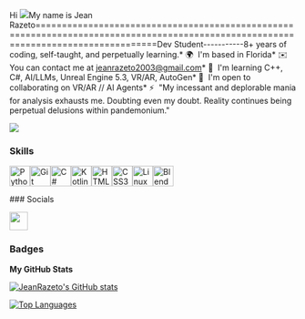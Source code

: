 Hi ![](https://user-images.githubusercontent.com/18350557/176309783-0785949b-9127-417c-8b55-ab5a4333674e.gif)My name is Jean Razeto===================================================================================================================================Dev Student-----------8+ years of coding, self-taught, and perpetually learning.* 🌍  I'm based in Florida* ✉️  You can contact me at [jeanrazeto2003@gmail.com](mailto:jeanrazeto2003@gmail.com)* 🧠  I'm learning C++, C#, AI/LLMs, Unreal Engine 5.3, VR/AR, AutoGen* 🤝  I'm open to collaborating on VR/AR // AI Agents* ⚡  "My incessant and deplorable mania for analysis exhausts me. Doubting even my doubt. Reality continues being perpetual delusions within pandemonium."

<a href="https://www.github.com/JeanRazeto" target="_blank" rel="noreferrer"><img
src="https://img.shields.io/github/followers/JeanRazeto?logo=github&style=for-the-badge&color=444e59&labelColor=1c1917" /></a>

### Skills


<p align="left">
<a href="https://www.python.org/" target="_blank" rel="noreferrer"><img src="https://raw.githubusercontent.com/danielcranney/readme-generator/main/public/icons/skills/python-colored.svg" width="36" height="36" alt="Python" /></a><a href="https://git-scm.com/" target="_blank" rel="noreferrer"><img src="https://raw.githubusercontent.com/danielcranney/readme-generator/main/public/icons/skills/git-colored.svg" width="36" height="36" alt="Git" /></a><a href="https://docs.microsoft.com/en-us/dotnet/csharp/" target="_blank" rel="noreferrer"><img src="https://raw.githubusercontent.com/danielcranney/readme-generator/main/public/icons/skills/csharp-colored.svg" width="36" height="36" alt="C#" /></a><a href="https://kotlinlang.org/" target="_blank" rel="noreferrer"><img src="https://raw.githubusercontent.com/danielcranney/readme-generator/main/public/icons/skills/kotlin-colored.svg" width="36" height="36" alt="Kotlin" /></a><a href="https://developer.mozilla.org/en-US/docs/Glossary/HTML5" target="_blank" rel="noreferrer"><img src="https://raw.githubusercontent.com/danielcranney/readme-generator/main/public/icons/skills/html5-colored.svg" width="36" height="36" alt="HTML5" /></a><a href="https://www.w3.org/TR/CSS/#css" target="_blank" rel="noreferrer"><img src="https://raw.githubusercontent.com/danielcranney/readme-generator/main/public/icons/skills/css3-colored.svg" width="36" height="36" alt="CSS3" /></a><a href="https://www.linux.org" target="_blank" rel="noreferrer"><img src="https://raw.githubusercontent.com/danielcranney/readme-generator/main/public/icons/skills/linux-colored.svg" width="36" height="36" alt="Linux" /></a><a href="https://www.blender.org/" target="_blank" rel="noreferrer"><img src="https://raw.githubusercontent.com/danielcranney/readme-generator/main/public/icons/skills/blender-colored.svg" width="36" height="36" alt="Blender" /></a></p>
### Socials<p align="left"> <a href="https://www.github.com/JeanRazeto" target="_blank" rel="noreferrer"> <picture> <source media="(prefers-color-scheme: dark)" srcset="https://raw.githubusercontent.com/danielcranney/readme-generator/main/public/icons/socials/github-dark.svg" /> <source media="(prefers-color-scheme: light)" srcset="https://raw.githubusercontent.com/danielcranney/readme-generator/main/public/icons/socials/github.svg" /> <img src="https://raw.githubusercontent.com/danielcranney/readme-generator/main/public/icons/socials/github.svg" width="32" height="32" /> </picture> </a></p>

### Badges

<b>My GitHub Stats</b>

<a href="http://www.github.com/JeanRazeto"><img src="https://github-readme-stats.vercel.app/api?username=JeanRazeto&show_icons=true&hide=&count_private=true&title_color=6366f1&text_color=64748b&icon_color=444e59&bg_color=1c1917&hide_border=true&show_icons=true" alt="JeanRazeto's GitHub stats" /></a>

<a href="https://github.com/JeanRazeto" align="left"><img src="https://github-readme-stats.vercel.app/api/top-langs/?username=JeanRazeto&langs_count=10&title_color=6366f1&text_color=64748b&icon_color=444e59&bg_color=1c1917&hide_border=true&locale=en&custom_title=Top%20%Languages" alt="Top Languages" /></a>

